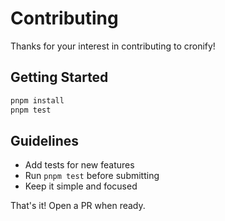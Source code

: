 # Contributing

Thanks for your interest in contributing to cronify!

## Getting Started

```bash
pnpm install
pnpm test
```

## Guidelines

- Add tests for new features
- Run `pnpm test` before submitting
- Keep it simple and focused

That's it! Open a PR when ready.